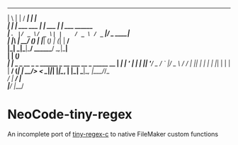 
  _   _             _____          _                
 | \ | |           / ____|        | |               
 |  \| | ___  ___ | |     ___   __| | ___ ______    
 | . ` |/ _ \/ _ \| |    / _ \ / _` |/ _ \______|   
 | |\  |  __/ (_) | |___| (_) | (_| |  __/          
 |_| \_|\___|\___/ \_____\___/ \__,_|\___|          
 | | (_)                                            
 | |_ _ _ __  _   _ ______ _ __ ___  __ _  _____  __
 | __| | '_ \| | | |______| '__/ _ \/ _` |/ _ \ \/ /
 | |_| | | | | |_| |      | | |  __/ (_| |  __/>  < 
  \__|_|_| |_|\__, |      |_|  \___|\__, |\___/_/\_\
               __/ |                 __/ |          
              |___/                 |___/           


# NeoCode-tiny-regex
An incomplete port of [tiny-regex-c](https://github.com/kokke/tiny-regex-c) to native FileMaker custom functions
